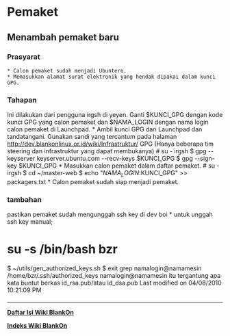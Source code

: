 # Pemaket
## Menambah pemaket baru
### Prasyarat
    * Calon pemaket sudah menjadi Ubuntero.
    * Memasukkan alamat surat elektronik yang hendak dipakai dalam kunci GPG.
### Tahapan
Ini dilakukan dari pengguna irgsh di yeyen. Ganti $KUNCI_GPG dengan kode kunci
GPG yang calon pemaket dan $NAMA_LOGIN dengan nama login calon pemaket di
​Launchpad.
    * Ambil kunci GPG dari Launchpad dan tandatangani. Gunakan sandi yang
      tercantum pada halaman ​http://dev.blankonlinux.or.id/wiki/Infrastruktur/
      GPG (Hanya beberapa tim steering dan infrastruktur yang dapat membukanya)
      # su - irgsh
      $ gpg --keyserver keyserver.ubuntu.com --recv-keys $KUNCI_GPG
      $ gpg --sign-key $KUNCI_GPG
    * Masukkan calon pemaket dalam daftar pemaket.
      # su - irgsh
      $ cd ~/master-web
      $ echo "$NAMA_LOGIN:$KUNCI_GPG" >> packagers.txt
    * Calon pemaket sudah siap menjadi pemaket.
### tambahan
pastikan pemaket sudah mengunggah ssh key di dev boi
    * untuk unggah ssh key manual;
# su -s /bin/bash bzr
$ ~/utils/gen_authorized_keys.sh
$ exit
grep namalogin@namamesin /home/bzr/.ssh/authorized_keys
namalogin@namamesin itu tergantung apa kata buntut berkas id_rsa.pub/atau
id_dsa.pub
Last modified on 04/08/2010 10:21:09 PM
#### 
    
 
 
 
 
 
---
[**Daftar Isi Wiki BlankOn**](/DaftarIsi/README.md)
 
[**Indeks Wiki BlankOn**](/Indeks.md)
